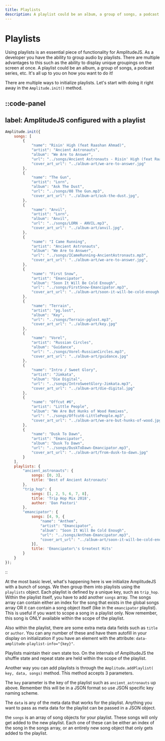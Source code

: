 ```yaml
---
title: Playlists
description: A playlist could be an album, a group of songs, a podcast series, etc.
---
```


# Playlists

Using playlists is an essential piece of functionality for AmplitudeJS. As a developer you have the ability to group audio by playlists. There are multiple advantages to this such as the ability to display unique groupings on the screen at once. A playlist could be an album, a group of songs, a podcast series, etc. It's all up to you on how you want to do it!

There are multiple ways to initialize playlists. Let's start with doing it right away in the `Amplitude.init()` method.

::code-panel
---
label: AmplitudeJS configured with a playlist
---
```javascript
Amplitude.init({
    songs: [
        {
            "name": "Risin' High (feat Raashan Ahmad)",
            "artist": "Ancient Astronauts",
            "album": "We Are to Answer",
            "url": "../songs/Ancient Astronauts - Risin' High (feat Raashan Ahmad).mp3",
            "cover_art_url": "../album-art/we-are-to-answer.jpg"
        },
        {
            "name": "The Gun",
            "artist": "Lorn",
            "album": "Ask The Dust",
            "url": "../songs/08 The Gun.mp3",
            "cover_art_url": "../album-art/ask-the-dust.jpg",
        },
        {
            "name": "Anvil",
            "artist": "Lorn",
            "album": "Anvil",
            "url": "../songs/LORN - ANVIL.mp3",
            "cover_art_url": "../album-art/anvil.jpg",
        },
        {
            "name": "I Came Running",
            "artist": "Ancient Astronauts",
            "album": "We Are to Answer",
            "url": "../songs/ICameRunning-AncientAstronauts.mp3",
            "cover_art_url": "../album-art/we-are-to-answer.jpg",
        },
        {
            "name": "First Snow",
            "artist": "Emancipator",
            "album": "Soon It Will Be Cold Enough",
            "url": "../songs/FirstSnow-Emancipator.mp3",
            "cover_art_url": "../album-art/soon-it-will-be-cold-enough.jpg"
        },
        {
            "name": "Terrain",
            "artist": "pg.lost",
            "album": "Key",
            "url": "../songs/Terrain-pglost.mp3",
            "cover_art_url": "../album-art/key.jpg"
        },
        {
            "name": "Vorel",
            "artist": "Russian Circles",
            "album": "Guidance",
            "url": "../songs/Vorel-RussianCircles.mp3",
            "cover_art_url": "../album-art/guidance.jpg"
        },
        {
            "name": "Intro / Sweet Glory",
            "artist": "Jimkata",
            "album": "Die Digital",
            "url": "../songs/IntroSweetGlory-Jimkata.mp3",
            "cover_art_url": "../album-art/die-digital.jpg"
        },
        {
            "name": "Offcut #6",
            "artist": "Little People",
            "album": "We Are But Hunks of Wood Remixes",
            "url": "../songs/Offcut6-LittlePeople.mp3",
            "cover_art_url": "../album-art/we-are-but-hunks-of-wood.jpg"
        },
        {
            "name": "Dusk To Dawn",
            "artist": "Emancipator",
            "album": "Dusk To Dawn",
            "url": "../songs/DuskToDawn-Emancipator.mp3",
            "cover_art_url": "../album-art/from-dusk-to-dawn.jpg"
        }
    ],
    playlists: {
        "ancient_astronauts": {
            songs: [0, 3],
            title: 'Best of Ancient Astronauts'
        },
        "trip_hop": {
            songs: [1, 2, 5, 6, 7, 8],
            title: 'Trip Hop Mix 2018',
            author: 'Dan Pastori'
        },
        "emancipator": {
            songs: [4, 9, {
                "name": "Anthem",
                "artist": "Emancipator",
                "album": "Soon It Will Be Cold Enough",
                "url": "../songs/Anthem-Emancipator.mp3",
                "cover_art_url": "../album-art/soon-it-will-be-cold-enough.jpg"
            }],
            title: 'Emancipator\'s Greatest Hits'
        }
    }
});
```
::

At the most basic level, what's happening here is we initialize AmplitudeJS with a bunch of songs. We then group them into playlists using the `playlists` object. Each playlist is defined by a unique key, such as `trip_hop`. Within the playlist itself, you have to add another `songs` array. The songs array can contain either an index for the song that exists in the global songs array OR it can contain a song object itself (like in the `emancipator` playlist). This is useful if you want to scope a song in a playlist only. Now remember, this song is ONLY available within the scope of the playlist.

Also within the playlist, there are some extra meta data fields such as `title` or `author`. You can any number of these and have them autofill in your display on initialization if you have an element with the attribute: `data-amplitude-playlist-info="{key}"`.

Playlists maintain their own state too. On the internals of AmplitudeJS the shuffle state and repeat state are held within the scope of the playlist.

Another way you can add playlists is through the `Amplitude.addPlaylist( key, data, songs)` method. This method accepts 3 parameters.

The `key` parameter is the key of the playlist such as `ancient_astronauts` up above. Remember this will be in a JSON format so use JSON specific key naming scheme.

The `data` is any of the meta data that works for the playlist. Anything you want to pass as meta data for the playlist can be passed in a JSON object.

the `songs` is an array of song objects for your playlist. These songs will only get added to the new playlist. Each one of these can be either an index of the song in the songs array, or an entirely new song object that only gets added to the playlist.
